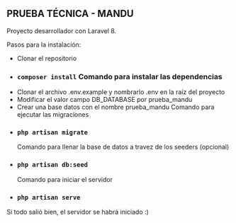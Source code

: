 ## PRUEBA TÉCNICA - MANDU

Proyecto desarrollador con Laravel 8.

Pasos para la instalación:

-   Clonar el repositorio
-   ### `composer install` Comando para instalar las dependencias
-   Clonar el archivo .env.example y nombrarlo .env en la raíz del proyecto
-   Modificar el valor campo DB_DATABASE por prueba_mandu
-   Crear una base datos con el nombre prueba_mandu
    Comando para ejecutar las migraciones
-   ### `php artisan migrate`
    Comando para llenar la base de datos a travez de los seeders (opcional)
-   ### `php artisan db:seed`
    Comando para iniciar el servidor
-   ### `php artisan serve`

Si todo salió bien, el servidor se habrá iniciado :)
